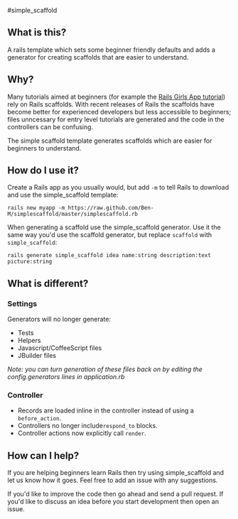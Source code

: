 #simple_scaffold
## What is this?
A rails template which sets some beginner friendly defaults and adds a generator for creating scaffolds that are easier to understand.
## Why?
Many tutorials aimed at beginners (for example the [Rails Girls App tutorial](http://guides.railsgirls.com/app/)) rely on Rails scaffolds. With recent releases of Rails the scaffolds have become better for experienced developers but less accessible to beginners; files unncessary for entry level tutorials are generated and the code in the controllers can be confusing.

The simple scaffold template generates scaffolds which are easier for beginners to understand.

## How do I use it?
Create a Rails app as you usually would, but add `-m` to tell Rails to download and use the simple_scaffold template:

`rails new myapp -m https://raw.github.com/Ben-M/simplescaffold/master/simplescaffold.rb`

When generating a scaffold use the simple_scaffold generator. Use it the same way you'd use the scaffold generator, but replace `scaffold` with `simple_scaffold`:

`rails generate simple_scaffold idea name:string description:text picture:string` 

## What is different?
### Settings
Generators will no longer generate:

- Tests
- Helpers
- Javascript/CoffeeScript files
- JBuilder files

*Note: you can turn generation of these files back on by editing the config.generators lines in application.rb*

### Controller
 - Records are loaded inline in the controller instead of using a `before_action`.
 - Controllers no longer include`respond_to` blocks.
 - Controller actions now explicitly call `render`.
 
## How can I help?
If you are helping beginners learn Rails then try using simple_scaffold and let us know how it goes. Feel free to add an issue with any suggestions.

If you'd like to improve the code then go ahead and send a pull request. If you'd like to discuss an idea before you start development then open an issue.